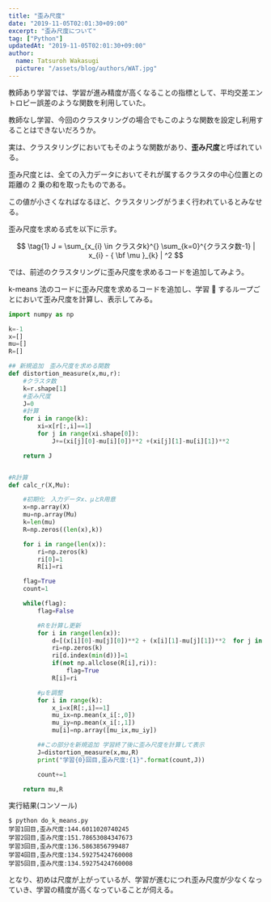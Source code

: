 ```yaml
---
title: "歪み尺度"
date: "2019-11-05T02:01:30+09:00"
excerpt: "歪み尺度について"
tag: ["Python"]
updatedAt: "2019-11-05T02:01:30+09:00"
author:
  name: Tatsuroh Wakasugi
  picture: "/assets/blog/authors/WAT.jpg"
---
```


教師あり学習では、学習が進み精度が高くなることの指標として、平均交差エントロピー誤差のような関数を利用していた。

教師なし学習、今回のクラスタリングの場合でもこのような関数を設定し利用することはできないだろうか。

実は、クラスタリングにおいてもそのような関数があり、**歪み尺度**と呼ばれている。

歪み尺度とは、全ての入力データにおいてそれが属するクラスタの中心位置との距離の 2 乗の和を取ったものである。

この値が小さくなればなるほど、クラスタリングがうまく行われているとみなせる。

歪み尺度を求める式を以下に示す。

$$
\tag{1}
    J = \sum_{x_{i} \in クラスタk}^{}  \sum_{k=0}^{クラスタ数-1} | x_{i} - { \bf \mu }_{k} | ^2
$$

では、前述のクラスタリングに歪み尺度を求めるコードを追加してみよう。

k-means 法のコードに歪み尺度を求めるコードを追加し、学習  するループごとにおいて歪み尺度を計算し、表示してみる。

```python
import numpy as np

k=-1
x=[]
mu=[]
R=[]

## 新規追加　歪み尺度を求める関数
def distortion_measure(x,mu,r):
    #クラスタ数
    k=r.shape[1]
    #歪み尺度
    J=0
    #計算
    for i in range(k):
        xi=x[r[:,i]==1]
        for j in range(xi.shape[0]):
            J+=(xi[j][0]-mu[i][0])**2 +(xi[j][1]-mu[i][1])**2

    return J


#R計算
def calc_r(X,Mu):

    #初期化　入力データx、μとR用意
    x=np.array(X)
    mu=np.array(Mu)
    k=len(mu)
    R=np.zeros((len(x),k))

    for i in range(len(x)):
        ri=np.zeros(k)
        ri[0]=1
        R[i]=ri

    flag=True
    count=1

    while(flag):
        flag=False

        #Rを計算し更新
        for i in range(len(x)):
            d=[(x[i][0]-mu[j][0])**2 + (x[i][1]-mu[j][1])**2  for j in range(k)]
            ri=np.zeros(k)
            ri[d.index(min(d))]=1
            if(not np.allclose(R[i],ri)):
                flag=True
            R[i]=ri

        #μを調整
        for i in range(k):
            x_i=x[R[:,i]==1]
            mu_ix=np.mean(x_i[:,0])
            mu_iy=np.mean(x_i[:,1])
            mu[i]=np.array([mu_ix,mu_iy])

        ##この部分を新規追加 学習終了後に歪み尺度を計算して表示
        J=distortion_measure(x,mu,R)
        print("学習{0}回目,歪み尺度:{1}".format(count,J))

        count+=1

    return mu,R
```

実行結果(コンソール)

```
$ python do_k_means.py
学習1回目,歪み尺度:144.6011020740245
学習2回目,歪み尺度:151.78653084347673
学習3回目,歪み尺度:136.5863856799487
学習4回目,歪み尺度:134.59275424760008
学習5回目,歪み尺度:134.59275424760008
```

となり、初めは尺度が上がっているが、学習が進むにつれ歪み尺度が少なくなっていき、学習の精度が高くなっていることが伺える。
